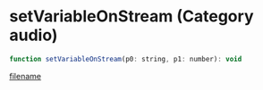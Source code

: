 # setVariableOnStream (Category audio)

```js
function setVariableOnStream(p0: string, p1: number): void
```

[filename](setVariableOnStream_m.md ':include')